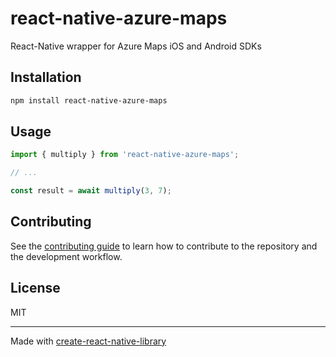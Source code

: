 # react-native-azure-maps

React-Native wrapper for Azure Maps iOS and Android SDKs

## Installation

```sh
npm install react-native-azure-maps
```

## Usage

```js
import { multiply } from 'react-native-azure-maps';

// ...

const result = await multiply(3, 7);
```

## Contributing

See the [contributing guide](CONTRIBUTING.md) to learn how to contribute to the repository and the development workflow.

## License

MIT

---

Made with [create-react-native-library](https://github.com/callstack/react-native-builder-bob)

